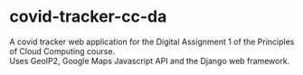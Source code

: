 # covid-tracker-cc-da
A covid tracker web application for the Digital Assignment 1 of the Principles of Cloud Computing course.  
Uses GeoIP2, Google Maps Javascript API and the Django web framework.
